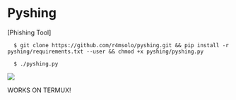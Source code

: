 # Pyshing
[Phishing Tool]

```
  $ git clone https://github.com/r4msolo/pyshing.git && pip install -r pyshing/requirements.txt --user && chmod +x pyshing/pyshing.py
```
```
  $ ./pyshing.py
```

 ![](img/pyshing.png)
 
 
 WORKS ON TERMUX!